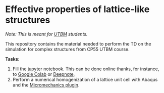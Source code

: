 # Effective properties of lattice-like structures

*Note: This is meant for [UTBM](https://www.utbm.fr/english/) students.*

This repository contains the material needed to perform the TD on the simulation for complex structures from CP55 UTBM course.

**Tasks:** 
1. Fill the jupyter notebook. This can be done online thanks, for instance, to [Google Colab](https://colab.research.google.com/github/thibaut-hirschler/UTBM-CP55-TDsimu1/blob/main/td1.ipynb) or [Deepnote](https://deepnote.com/),
2. Perform a numerical homogenization of a lattice unit cell with Abaqus and the [Micromechanics plugin](https://info.simuleon.com/blog/multiscale-modelling-of-a-concrete-steel-composite-using-the-abaqus-rve-micromechanics-plugin).